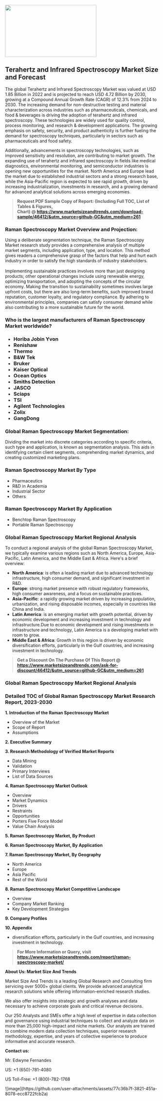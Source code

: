 <p><img class="alignnone size-medium wp-image-20088" src="https://ffe5etoiles.com/wp-content/uploads/2024/12/MST1-300x171.png" alt="" width="300" height="171" /></p><h2>Terahertz and Infrared Spectroscopy Market Size and Forecast</h2><p>The global Terahertz and Infrared Spectroscopy Market was valued at USD 1.85 Billion in 2022 and is projected to reach USD 4.72 Billion by 2030, growing at a Compound Annual Growth Rate (CAGR) of 12.3% from 2024 to 2030. The increasing demand for non-destructive testing and material characterization across industries such as pharmaceuticals, chemicals, and food & beverages is driving the adoption of terahertz and infrared spectroscopy. These technologies are widely used for quality control, process monitoring, and research & development applications. The growing emphasis on safety, security, and product authenticity is further fueling the demand for spectroscopy techniques, particularly in sectors such as pharmaceuticals and food safety.</p><p>Additionally, advancements in spectroscopy technologies, such as improved sensitivity and resolution, are contributing to market growth. The expanding use of terahertz and infrared spectroscopy in fields like medical diagnostics, environmental monitoring, and semiconductor industries is opening new opportunities for the market. North America and Europe lead the market due to established industrial sectors and a strong research base, while the Asia-Pacific region is expected to see rapid growth, driven by increasing industrialization, investments in research, and a growing demand for advanced analytical solutions across emerging economies.</p></p><blockquote id="" class=""><strong>Request PDF Sample Copy of Report: (Including Full TOC, List of Tables &amp; Figures, Chart)&nbsp;@&nbsp;<strong><a href="https://www.marketsizeandtrends.com/download-sample/46412/&utm_source=github-GC&utm_medium=261" target="_blank">https://www.marketsizeandtrends.com/download-sample/46412/&utm_source=github-GC&utm_medium=261</a></strong></strong></blockquote><h3 id="" class="">Raman Spectroscopy Market&nbsp;Overview and Projection:</h3><p id="" class="">Using a deliberate segmentation technique, the Raman Spectroscopy Market research study provides a comprehensive analysis of multiple market segments, including application, type, and location. This method gives readers a comprehensive grasp of the factors that help and hurt each industry in order to satisfy the high standards of industry stakeholders. <br /> <br />Implementing sustainable practices involves more than just designing products; other operational changes include using renewable energy, optimizing transportation, and adopting the concepts of the circular economy. Making the transition to sustainability sometimes involves large upfront costs, but there are also long-term benefits, such improved brand reputation, customer loyalty, and regulatory compliance. By adhering to environmental principles, companies can satisfy consumer demand while also contributing to a more sustainable future for the world.</p><h3 id="" class="">Who is the largest manufacturers of&nbsp;Raman Spectroscopy Market worldwide?</h3><h3 class=""><p><ul><li>Horiba Jobin Yvon </li><li> Renishaw </li><li> Thermo </li><li> B&W Tek </li><li> Bruker </li><li> Kaiser Optical </li><li> Ocean Optics </li><li> Smiths Detection </li><li> JASCO </li><li> Sciaps </li><li> TSI </li><li> Agilent Technologies </li><li> Zolix </li><li> GangDong</li></ul></p></h3><h3 id="" class="">Global&nbsp;Raman Spectroscopy Market Segmentation:</h3><p id="" class="">Dividing the market into discrete categories according to specific criteria, such type and application, is known as segmentation analysis. This aids in identifying certain client segments, comprehending market dynamics, and creating customized marketing plans.</p><h3 id="" class="">Raman Spectroscopy Market&nbsp;By Type</h3><p><p><ul><li>Pharmaceutics </li><li> R&D in Academia </li><li> Industrial Sector </li><li> Others</p></li></ul></p></p><h3 id="" class="">Raman Spectroscopy Market&nbsp;By Application</h3><p class=""><p><ul><li>Benchtop Raman Spectroscopy </li><li> Portable Raman Spectroscopy</li></ul></p></p><h3 id="" class="">Global Raman Spectroscopy Market Regional Analysis</h3><p id="" class="">To conduct a regional analysis of the global Raman Spectroscopy Market, we typically examine various regions such as North America, Europe, Asia-Pacific, Latin America, and the Middle East &amp; Africa. Here's a brief overview:</p><ul><li><strong>North America</strong>: is often a leading market due to advanced technology infrastructure, high consumer demand, and significant investment in R&amp;D.</li><li><strong>Europe</strong>: strong market presence with robust regulatory frameworks, high consumer awareness, and a focus on sustainable practices.</li><li><strong>Asia-Pacific</strong>: a rapidly growing market driven by increasing population, urbanization, and rising disposable incomes, especially in countries like China and India.</li><li><strong>Latin America</strong>: is an emerging market with growth potential, driven by economic development and increasing investment in technology and infrastructure.Due to economic development and rising investments in infrastructure and technology, Latin America is a developing market with room to grow.</li><li><strong>Middle East &amp; Africa</strong>: Growth in this region is driven by economic diversification efforts, particularly in the Gulf countries, and increasing investment in technology.</li></ul><blockquote id="" class=""><strong>Get a Discount On The Purchase Of This Report @ <strong><a href="https://www.marketsizeandtrends.com/ask-for-discount/46412/&utm_source=github-GC&utm_medium=261" target="_blank">https://www.marketsizeandtrends.com/ask-for-discount/46412/&utm_source=github-GC&utm_medium=261</a></strong></strong></blockquote><h3 id="" class="">Global Raman Spectroscopy Market Regional Analysis</h3><h3 id="" class="">Detailed TOC of Global Raman Spectroscopy Market Research Report, 2023-2030</h3><p id="" class=""><strong>1. Introduction of the Raman Spectroscopy Market</strong></p><ul><li>Overview of the Market</li><li>Scope of Report</li><li>Assumptions</li></ul><p id="" class=""><strong>2. Executive Summary</strong></p><p id="" class=""><strong>3. Research Methodology of Verified Market Reports</strong></p><ul><li>Data Mining</li><li>Validation</li><li>Primary Interviews</li><li>List of Data Sources</li></ul><p id="" class=""><strong>4. Raman Spectroscopy Market Outlook</strong></p><ul><li>Overview</li><li>Market Dynamics</li><li>Drivers</li><li>Restraints</li><li>Opportunities</li><li>Porters Five Force Model</li><li>Value Chain Analysis</li></ul><p id="" class=""><strong>5. Raman Spectroscopy Market, By Product</strong></p><p id="" class=""><strong>6. Raman Spectroscopy Market, By Application</strong></p><p id="" class=""><strong>7. Raman Spectroscopy Market, By Geography</strong></p><ul><li>North America</li><li>Europe</li><li>Asia Pacific</li><li>Rest of the World</li></ul><p id="" class=""><strong>8. Raman Spectroscopy Market Competitive Landscape</strong></p><ul><li>Overview</li><li>Company Market Ranking</li><li>Key Development Strategies</li></ul><p id="" class=""><strong>9. Company Profiles</strong></p><p id="" class=""><strong>10. Appendix</strong></p><ul><li>diversification efforts, particularly in the Gulf countries, and increasing investment in technology.</li></ul><blockquote id="" class=""><strong>For More Information or Query, visit <strong><strong><a href="https://www.marketsizeandtrends.com/report/raman-spectroscopy-market/" target="_blank">https://www.marketsizeandtrends.com/report/raman-spectroscopy-market/</a></strong></strong></strong></blockquote><p id="" class=""><strong>About Us: Market Size And Trends</strong></p><p id="" class="">Market Size And Trends is a leading Global Research and Consulting firm servicing over 5000+ global clients. We provide advanced analytical research solutions while offering information-enriched research studies.</p><p id="" class="">We also offer insights into strategic and growth analyses and data necessary to achieve corporate goals and critical revenue decisions.</p><p id="" class="">Our 250 Analysts and SMEs offer a high level of expertise in data collection and governance using industrial techniques to collect and analyze data on more than 25,000 high-impact and niche markets. Our analysts are trained to combine modern data collection techniques, superior research methodology, expertise, and years of collective experience to produce informative and accurate research.</p><p id="" class=""><strong>Contact us:</strong></p><p id="" class="">Mr. Edwyne Fernandes</p><p id="" class="">US: +1 (650)-781-4080</p><p id="" class="">US Toll-Free: +1 (800)-782-1768</p>
![image](https://github.com/user-attachments/assets/77c36b7f-3821-451a-8078-ecc8722fcb2a)

